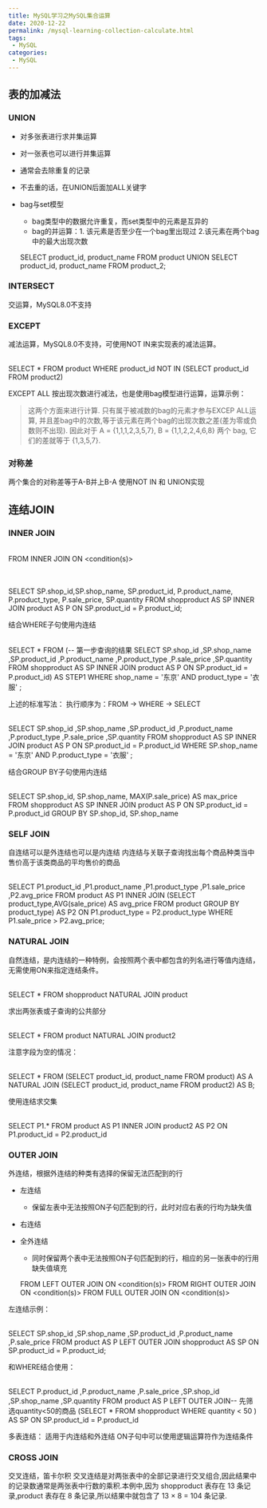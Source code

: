 ```yaml
---
title: MySQL学习之MySQL集合运算
date: 2020-12-22
permalink: /mysql-learning-collection-calculate.html
tags:
 - MySQL 
categories:
 - MySQL
---
```




## 表的加减法

### UNION

  * 对多张表进行求并集运算
  * 对一张表也可以进行并集运算
  * 通常会去除重复的记录
  * 不去重的话，在UNION后面加ALL关键字
  * bag与set模型 
    * bag类型中的数据允许重复，而set类型中的元素是互异的
    * bag的并运算：1. 该元素是否至少在一个bag里出现过 2.该元素在两个bag中的最大出现次数

    
    
    SELECT product_id, product_name
    FROM product
    UNION
    SELECT product_id, product_name
    FROM product_2;
    

### INTERSECT

交运算，MySQL8.0不支持

### EXCEPT

减法运算，MySQL8.0不支持，可使用NOT IN来实现表的减法运算。


​    
    SELECT *
    FROM product 
    WHERE product_id NOT IN (SELECT product_id FROM product2)


EXCEPT ALL 按出现次数进行减法，也是使用bag模型进行运算，运算示例：

> 这两个方面来进行计算. 只有属于被减数的bag的元素才参与EXCEP ALL运算,
> 并且差bag中的次数,等于该元素在两个bag的出现次数之差(差为零或负数则不出现). 因此对于 A = {1,1,1,2,3,5,7}, B =
> {1,1,2,2,4,6,8} 两个 bag, 它们的差就等于 {1,3,5,7}.

### 对称差

两个集合的对称差等于A-B并上B-A 使用NOT IN 和 UNION实现

## 连结JOIN

### INNER JOIN


​    
    FROM <tb1> INNER JOIN <tb2> ON <condition(s)>


​    
​    
    SELECT SP.shop_id,SP.shop_name, SP.product_id, P.product_name,
            P.product_type, P.sale_price, SP.quantity
    FROM shopproduct AS SP
    INNER JOIN product AS P
    ON SP.product_id = P.product_id;


 结合WHERE子句使用内连结


​    
    SELECT *
      FROM (-- 第一步查询的结果
            SELECT SP.shop_id
                   ,SP.shop_name
                   ,SP.product_id
                   ,P.product_name
                   ,P.product_type
                   ,P.sale_price
                   ,SP.quantity
              FROM shopproduct AS SP
             INNER JOIN product AS P
                ON SP.product_id = P.product_id) AS STEP1
     WHERE shop_name = '东京'
       AND product_type = '衣服' ;


上述的标准写法： 执行顺序为：FROM -> WHERE -> SELECT


​    
    SELECT  SP.shop_id
           ,SP.shop_name
           ,SP.product_id
           ,P.product_name
           ,P.product_type
           ,P.sale_price
           ,SP.quantity
      FROM shopproduct AS SP
     INNER JOIN product AS P
        ON SP.product_id = P.product_id
     WHERE SP.shop_name = '东京'
       AND P.product_type = '衣服' ;


结合GROUP BY子句使用内连结


​    
    SELECT SP.shop_id, SP.shop_name, 
            MAX(P.sale_price) AS max_price
    FROM shopproduct AS SP
    INNER JOIN product AS P
    ON SP.product_id = P.product_id
    GROUP BY SP.shop_id, SP.shop_name


### SELF JOIN

自连结可以是外连结也可以是内连结 内连结与关联子查询找出每个商品种类当中售价高于该类商品的平均售价的商品


​    
    SELECT  P1.product_id
           ,P1.product_name
           ,P1.product_type
           ,P1.sale_price
           ,P2.avg_price
      FROM product AS P1
     INNER JOIN 
       (SELECT product_type,AVG(sale_price) AS avg_price 
          FROM product 
         GROUP BY product_type) AS P2 
        ON P1.product_type = P2.product_type
     WHERE P1.sale_price > P2.avg_price;


### NATURAL JOIN

自然连结，是内连结的一种特例，会按照两个表中都包含的列名进行等值内连结，无需使用ON来指定连结条件。


​    
    SELECT * FROM shopproduct NATURAL JOIN product


求出两张表或子查询的公共部分


​    
    SELECT * FROM product NATURAL JOIN product2


注意字段为空的情况：


​    
    SELECT *
    FROM (SELECT product_id, product_name
         FROM product) AS A
    NATURAL JOIN
        (SELECT product_id, product_name
        FROM product2) AS B;


使用连结求交集


​    
    SELECT P1.*
    FROM product AS P1
    INNER JOIN product2 AS P2
    ON P1.product_id = P2.product_id


### OUTER JOIN

外连结，根据外连结的种类有选择的保留无法匹配到的行

  * 左连结 
    * 保留左表中无法按照ON子句匹配到的行，此时对应右表的行均为缺失值
  * 右连结
  * 全外连结 
    * 同时保留两个表中无法按照ON子句匹配到的行，相应的另一张表中的行用缺失值填充

    
    
    FROM <tb1> LEFT OUTER JOIN <tb2> ON <condition(s)>
    FROM <tb1> RIGHT OUTER JOIN <tb2> ON <condition(s)>
    FROM <tb1> FULL OUTER JOIN <tb2> ON <condition(s)>
    

左连结示例：


​    
    SELECT SP.shop_id
           ,SP.shop_name
           ,SP.product_id
           ,P.product_name
           ,P.sale_price
      FROM product AS P
      LEFT OUTER JOIN shopproduct AS SP
        ON SP.product_id = P.product_id;


和WHERE结合使用：


​    
    SELECT P.product_id
          ,P.product_name
          ,P.sale_price
           ,SP.shop_id
          ,SP.shop_name
          ,SP.quantity 
      FROM product AS P
      LEFT OUTER JOIN-- 先筛选quantity<50的商品
       (SELECT *
          FROM shopproduct
         WHERE quantity < 50 ) AS SP
        ON SP.product_id = P.product_id


多表连结： 适用于内连结和外连结 ON子句中可以使用逻辑运算符作为连结条件

### CROSS JOIN

交叉连结，笛卡尔积 交叉连结是对两张表中的全部记录进行交叉组合,因此结果中的记录数通常是两张表中行数的乘积.本例中,因为 shopproduct 表存在
13 条记录,product 表存在 8 条记录,所以结果中就包含了 13 × 8 = 104 条记录.

